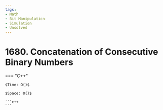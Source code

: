 ```yaml
---
tags:
- Math
- Bit Manipulation
- Simulation
- Unsolved
---
```



# 1680. Concatenation of Consecutive Binary Numbers

=== "C++"

    $Time: O()$

    $Space: O()$

    ```c++
    ```